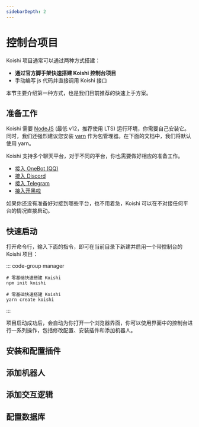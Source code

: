 ```yaml
---
sidebarDepth: 2
---
```


# 控制台项目

Koishi 项目通常可以通过两种方式搭建：

- **通过官方脚手架快速搭建 Koishi 控制台项目**
- 手动编写 js 代码并直接调用 Koishi 接口

本节主要介绍第一种方式，也是我们目前推荐的快速上手方案。

## 准备工作

Koishi 需要 [NodeJS](https://nodejs.org/) (最低 v12，推荐使用 LTS) 运行环境，你需要自己安装它。同时，我们还强烈建议您安装 [yarn](https://classic.yarnpkg.com/lang/en/) 作为包管理器。在下面的文档中，我们将默认使用 yarn。

Koishi 支持多个聊天平台，对于不同的平台，你也需要做好相应的准备工作。

- [接入 OneBot (QQ)](../../plugins/adapter/onebot.md)
- [接入 Discord](../../plugins/adapter/discord.md)
- [接入 Telegram](../../plugins/adapter/telegram.md)
- [接入开黑啦](../../plugins/adapter/kaiheila.md)

如果你还没有准备好对接到哪些平台，也不用着急，Koishi 可以在不对接任何平台的情况直接启动。

## 快速启动

打开命令行，输入下面的指令，即可在当前目录下新建并启用一个带控制台的 Koishi 项目：

::: code-group manager
```npm
# 零基础快速搭建 Koishi
npm init koishi
```
```yarn
# 零基础快速搭建 Koishi
yarn create koishi
```
:::

项目启动成功后，会自动为你打开一个浏览器界面，你可以使用界面中的控制台进行一系列操作，包括修改配置、安装插件和添加机器人。

## 安装和配置插件


## 添加机器人

<!-- 现在可以对你的机器人说话了：

<panel-view title="聊天记录">
<chat-message nickname="Alice" color="#cc0066">echo 你好</chat-message>
<chat-message nickname="Koishi" avatar="/koishi.png">你好</chat-message>
</panel-view> -->

## 添加交互逻辑

<!-- 在机器人目录中添加文件 `my-plugin.js`：

```js
// 如果收到“天王盖地虎”，就回应“宝塔镇河妖”
module.exports = (ctx) => {
  ctx.middleware((session, next) => {
    if (session.content === '天王盖地虎') {
      session.send('宝塔镇河妖')
    }
    return next()
  })
}
```

修改你的配置文件或入口文件：

```js koishi.config.js
module.exports = {
  plugins: {
    './my-plugin': {},
  },
}
```

```js index.js
app.plugin(require('./my-plugin'))
```

然后重新运行你的项目：

<panel-view title="聊天记录">
<chat-message nickname="Alice" color="#cc0066">天王盖地虎</chat-message>
<chat-message nickname="Koishi" avatar="/koishi.png">宝塔镇河妖</chat-message>
</panel-view> -->

## 配置数据库
